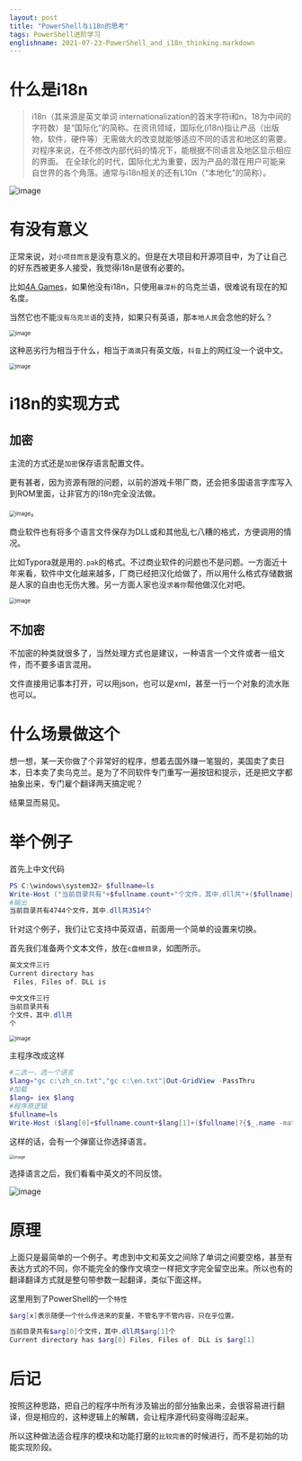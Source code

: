 ```yaml
---
layout: post
title: "PowerShell与i18n的思考"
tags: PowerShell进阶学习
englishname: 2021-07-23-PowerShell_and_i18n_thinking.markdown
---
```


# 什么是i18n

> i18n（其来源是英文单词 internationalization的首末字符i和n，18为中间的字符数）是“国际化”的简称。在资讯领域，国际化(i18n)指让产品（出版物，软件，硬件等）无需做大的改变就能够适应不同的语言和地区的需要。对程序来说，在不修改内部代码的情况下，能根据不同语言及地区显示相应的界面。 在全球化的时代，国际化尤为重要，因为产品的潜在用户可能来自世界的各个角落。通常与i18n相关的还有L10n（“本地化”的简称）。

![image](../assets/20210723175729.png)

# 有没有意义

正常来说，对`小项目而言`是没有意义的。但是在大项目和开源项目中，为了让自己的好东西被更多人接受，我觉得i18n是很有必要的。

比如[4A Games](http://www.4a-games.com/)，如果他没有i18n，只使用`最淳朴`的乌克兰语，很难说有现在的知名度。

当然它也不能`没有乌克兰语`的支持，如果只有英语，那`本地人民`会念他的好么？

<img src="../assets/20210723165531.png" alt="image" style="zoom:67%;" />

这种恶劣行为相当于什么，相当于`滴滴`只有英文版，`抖音`上的网红没一个说中文。

<img src="../assets/20210723175950.png" alt="image" style="zoom:67%;" />





# i18n的实现方式

## 加密

主流的方式还是`加密`保存语言配置文件。

更有甚者，因为资源有限的问题，以前的游戏卡带厂商，还会把多国语言字库写入到ROM里面，让非官方的i18n完全没法做。

<img src="../assets/20210723170221.png" alt="image" style="zoom:67%;" />。

商业软件也有将多个语言文件保存为DLL或和其他乱七八糟的格式，方便调用的情况。

比如Typora就是用的`.pak`的格式。不过商业软件的问题也不是问题。一方面近十年来看，软件中文化越来越多，厂商已经把汉化给做了，所以用什么格式存储数据是人家的自由也无伤大雅。另一方面人家也没`求着你`帮他做汉化对吧。

<img src="../assets/20210723170615.png" alt="image" style="zoom:67%;" />

## 不加密

不加密的种类就很多了，当然处理方式也是建议，一种语言一个文件或者一组文件，而不要多语言混用。

文件直接用记事本打开，可以用json，也可以是xml，甚至一行一个对象的流水账也可以。

# 什么场景做这个

想一想，某一天你做了个非常好的程序，想着去国外赚一笔狠的，美国卖了卖日本，日本卖了卖乌克兰。是为了不同软件专门重写一遍按钮和提示，还是把文字都抽象出来，专门雇个翻译两天搞定呢？

结果显而易见。

# 举个例子

首先上中文代码

```powershell
PS C:\windows\system32> $fullname=ls
Write-Host ("当前目录共有"+$fullname.count+"个文件，其中.dll共"+($fullname|?{$_.name -match ".dll"}).count+"个")
#输出
当前目录共有4744个文件，其中.dll共3514个
```

针对这个例子，我们让它支持中英双语，前面用一个简单的设置来切换。

首先我们准备两个文本文件，放在`c盘根目录`，如图所示。

```powershell
英文文件三行
Current directory has 
 Files, Files of. DLL is 

中文文件三行
当前目录共有
个文件，其中.dll共
个
```



<img src="../assets/20210723173155.png" alt="image" style="zoom:67%;" />



主程序改成这样

```powershell
#二选一，选一个语言
$lang="gc c:\zh_cn.txt","gc c:\en.txt"|Out-GridView -PassThru
#加载
$lang= iex $lang
#程序原逻辑
$fullname=ls
Write-Host ($lang[0]+$fullname.count+$lang[1]+($fullname|?{$_.name -match ".dll"}).count+$lang[2])
```

这样的话，会有一个弹窗让你选择语言。

<img src="../assets/20210723174737.png" alt="image" style="zoom: 50%;" />

选择语言之后，我们看看中英文的不同反馈。

![image](../assets/20210723174910.png)

# 原理

上面只是最简单的一个例子。考虑到中文和英文之间除了单词之间要空格，甚至有表达方式的不同，你不能完全的像作文填空一样把文字完全留空出来。所以也有的翻译翻译方式就是整句带参数一起翻译，类似下面这样。

这里用到了PowerShell的一个`特性`

```powershell
$arg[x]表示随便一个什么传进来的变量，不管名字不管内容，只在乎位置。
```

```powershell
当前目录共有$arg[0]个文件，其中.dll共$arg[1]个
Current directory has $arg[0] Files, Files of. DLL is $arg[1]
```

# 后记

按照这种思路，把自己的程序中所有涉及输出的部分抽象出来，会很容易进行翻译，但是相应的，这种逻辑上的解耦，会让程序源代码变得晦涩起来。

所以这种做法适合程序的模块和功能打磨的`比较完善`的时候进行，而不是初始的功能实现阶段。
